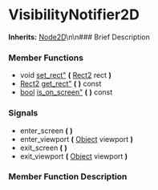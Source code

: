 #  VisibilityNotifier2D  
**Inherits:** [Node2D](class_node2d)\\n\\n###  Brief Description  

###  Member Functions 
  * void [set_rect"](#set_rect) **(** [Rect2](class_rect2) rect  **)**
  * [Rect2](class_rect2) [get_rect"](#get_rect) **(** **)** const
  * [bool](class_bool) [is_on_screen"](#is_on_screen) **(** **)** const
###  Signals  
  * <a name="enter_screen">enter_screen</a> **(** **)**
  * <a name="enter_viewport">enter_viewport</a> **(** [Object](class_object) viewport  **)**
  * <a name="exit_screen">exit_screen</a> **(** **)**
  * <a name="exit_viewport">exit_viewport</a> **(** [Object](class_object) viewport  **)**
###  Member Function Description  
